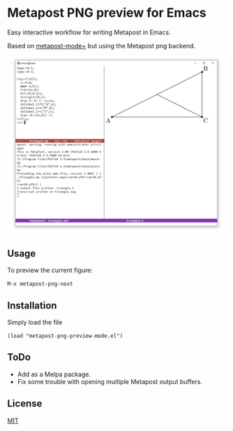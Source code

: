 # Metapost PNG preview for Emacs

Easy interactive workflow for writing Metapost in Emacs.

Based on [metapost-mode+](https://github.com/liyu1981/metapost-mode-) but
using the Metapost png backend.


![Alt text](png-preview.PNG?raw=true "Metapost PNG preview.")

## Usage

To preview the current figure:

```
M-x metapost-png-next
```

## Installation

Simply load the file

```
(load "metapost-png-preview-mode.el")
```

## ToDo

- Add as a Melpa package.
- Fix some trouble with opening multiple Metapost output buffers.

## License
[MIT](https://choosealicense.com/licenses/mit/)
